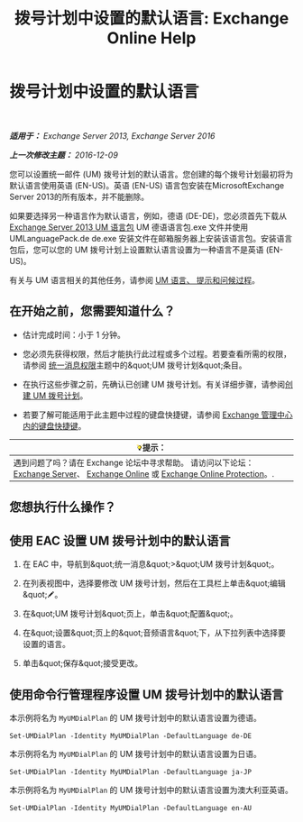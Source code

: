 ﻿---
title: '拨号计划中设置的默认语言: Exchange Online Help'
TOCTitle: 拨号计划中设置的默认语言
ms:assetid: 7a1d2e7e-4053-40af-9ec1-ec714df12ad4
ms:mtpsurl: https://technet.microsoft.com/zh-cn/library/Aa998914(v=EXCHG.150)
ms:contentKeyID: 50556602
ms.date: 05/23/2018
mtps_version: v=EXCHG.150
ms.translationtype: MT
---

# 拨号计划中设置的默认语言

 

_**适用于：** Exchange Server 2013, Exchange Server 2016_

_**上一次修改主题：** 2016-12-09_

您可以设置统一邮件 (UM) 拨号计划的默认语言。您创建的每个拨号计划最初将为默认语言使用英语 (EN-US)。英语 (EN-US) 语言包安装在MicrosoftExchange Server 2013的所有版本，并不能删除。

如果要选择另一种语言作为默认语言，例如，德语 (DE-DE)，您必须首先下载从[Exchange Server 2013 UM 语言包](https://go.microsoft.com/fwlink/p/?linkid=266542) UM 德语语言包.exe 文件并使用 UMLanguagePack.de de.exe 安装文件在邮箱服务器上安装该语言包。安装语言包后，您可以您的 UM 拨号计划上设置默认语言设置为一种语言不是英语 (EN-US)。

有关与 UM 语言相关的其他任务，请参阅 [UM 语言、 提示和问候过程](um-languages-prompts-and-greetings-procedures-exchange-2013-help.md)。

## 在开始之前，您需要知道什么？

  - 估计完成时间：小于 1 分钟。

  - 您必须先获得权限，然后才能执行此过程或多个过程。若要查看所需的权限，请参阅 [统一消息权限](unified-messaging-permissions-exchange-2013-help.md)主题中的\&quot;UM 拨号计划\&quot;条目。

  - 在执行这些步骤之前，先确认已创建 UM 拨号计划。有关详细步骤，请参阅[创建 UM 拨号计划](create-a-um-dial-plan-exchange-2013-help.md)。

  - 若要了解可能适用于此主题中过程的键盘快捷键，请参阅 [Exchange 管理中心内的键盘快捷键](keyboard-shortcuts-in-the-exchange-admin-center-exchange-online-protection-help.md)。

<table>
<thead>
<tr class="header">
<th><img src="images/Bb124558.tip(EXCHG.150).gif" title="提示" alt="提示" />提示：</th>
</tr>
</thead>
<tbody>
<tr class="odd">
<td>遇到问题了吗？请在 Exchange 论坛中寻求帮助。 请访问以下论坛：<a href="https://go.microsoft.com/fwlink/p/?linkid=60612">Exchange Server</a>、 <a href="https://go.microsoft.com/fwlink/p/?linkid=267542">Exchange Online</a> 或 <a href="https://go.microsoft.com/fwlink/p/?linkid=285351">Exchange Online Protection</a>。.</td>
</tr>
</tbody>
</table>


## 您想执行什么操作？

## 使用 EAC 设置 UM 拨号计划中的默认语言

1.  在 EAC 中，导航到\&quot;统一消息\&quot;\>\&quot;UM 拨号计划\&quot;。

2.  在列表视图中，选择要修改 UM 拨号计划，然后在工具栏上单击\&quot;编辑\&quot;![编辑图标](images/Bb124582.6f53ccb2-1f13-4c02-bea0-30690e6ea71d(EXCHG.150).gif "编辑图标")。

3.  在\&quot;UM 拨号计划\&quot;页上，单击\&quot;配置\&quot;。

4.  在\&quot;设置\&quot;页上的\&quot;音频语言\&quot;下，从下拉列表中选择要设置的语言。

5.  单击\&quot;保存\&quot;接受更改。

## 使用命令行管理程序设置 UM 拨号计划中的默认语言

本示例将名为 `MyUMDialPlan` 的 UM 拨号计划中的默认语言设置为德语。

    Set-UMDialPlan -Identity MyUMDialPlan -DefaultLanguage de-DE

本示例将名为 `MyUMDialPlan` 的 UM 拨号计划中的默认语言设置为日语。

    Set-UMDialPlan -Identity MyUMDialPlan -DefaultLanguage ja-JP

本示例将名为 `MyUMDialPlan` 的 UM 拨号计划中的默认语言设置为澳大利亚英语。

    Set-UMDialPlan -Identity MyUMDialPlan -DefaultLanguage en-AU

